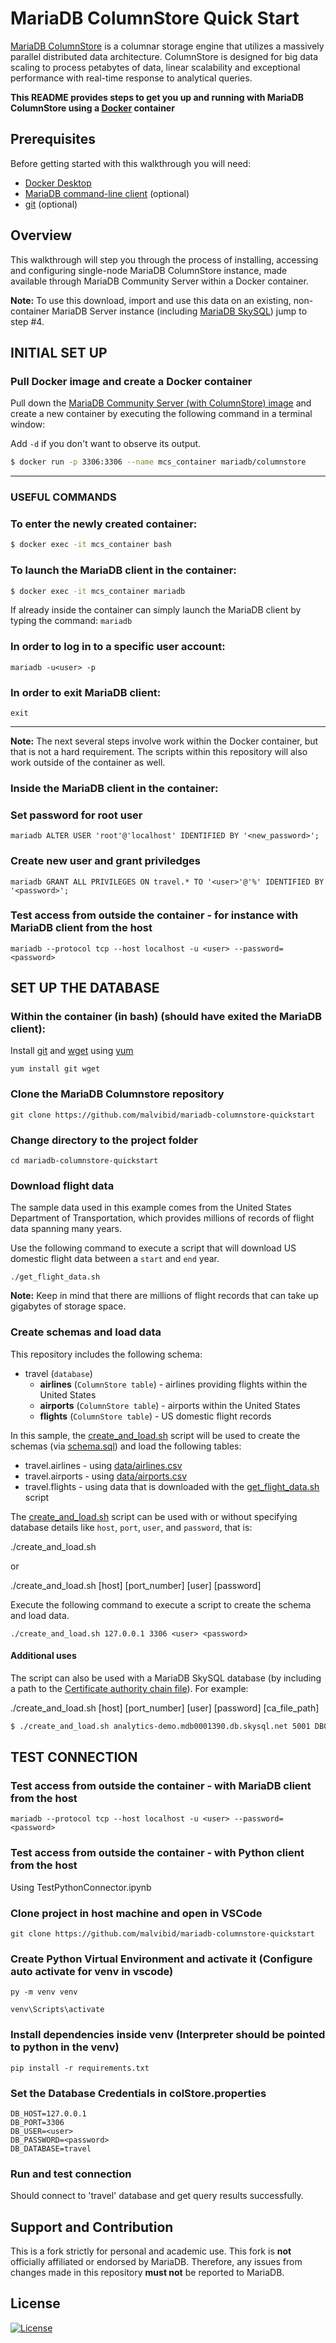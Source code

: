 # MariaDB ColumnStore Quick Start

[MariaDB ColumnStore](https://mariadb.com/docs/features/mariadb-columnstore/) is a columnar storage engine that utilizes a massively parallel distributed data architecture. ColumnStore is designed for big data scaling to process petabytes of data, linear scalability and exceptional performance with real-time response to analytical queries.

**This README provides steps to get you up and running with MariaDB ColumnStore using a [Docker](https://www.docker.com/) container**

## Prerequisites

Before getting started with this walkthrough you will need:

-   [Docker Desktop](https://www.docker.com/get-started)
-   [MariaDB command-line client](https://mariadb.com/products/skysql/docs/connect/clients/mariadb-client/) (optional)
-   [git](https://git-scm.com/) (optional)

## Overview

This walkthrough will step you through the process of installing, accessing and configuring single-node MariaDB ColumnStore instance, made available through MariaDB Community Server within a Docker container.

**Note:** To use this download, import and use this data on an existing, non-container MariaDB Server instance (including [MariaDB SkySQL](https://mariadb.com/skyview)) jump to step #4.

## INITIAL SET UP

### Pull Docker image and create a Docker container

Pull down the [MariaDB Community Server (with ColumnStore) image](https://hub.docker.com/r/mariadb/columnstore) and create a new container by executing the following command in a terminal window:

Add `-d` if you don't want to observe its output.

```bash
$ docker run -p 3306:3306 --name mcs_container mariadb/columnstore
```

---

### USEFUL COMMANDS

### To enter the newly created container:

```bash
$ docker exec -it mcs_container bash
```

### To launch the MariaDB client in the container:

```bash
$ docker exec -it mcs_container mariadb
```

If already inside the container can simply launch the MariaDB client by typing the command: `mariadb`

### In order to log in to a specific user account:

```
mariadb -u<user> -p
```

### In order to exit MariaDB client:

```
exit
```

---

**Note:** The next several steps involve work within the Docker container, but that is not a hard requirement. The scripts within this repository will also work outside of the container as well.

### **Inside the MariaDB client in the container:**

### Set password for root user

```
mariadb ALTER USER 'root'@'localhost' IDENTIFIED BY '<new_password>';
```

### Create new user and grant priviledges

```
mariadb GRANT ALL PRIVILEGES ON travel.* TO '<user>'@'%' IDENTIFIED BY '<password>';
```

### Test access from outside the container - for instance with MariaDB client from the host

```
mariadb --protocol tcp --host localhost -u <user> --password=<password>
```

## SET UP THE DATABASE

### **Within the container (in bash) (should have exited the MariaDB client):**

Install [git](https://git-scm.com/) and [wget](https://www.gnu.org/software/wget/) using [yum](http://yum.baseurl.org/)

```
yum install git wget
```

### Clone the MariaDB Columnstore repository

```
git clone https://github.com/malvibid/mariadb-columnstore-quickstart
```

### Change directory to the project folder

```
cd mariadb-columnstore-quickstart
```

### Download flight data

The sample data used in this example comes from the United States Department of Transportation, which provides millions of records of flight data spanning many years.

Use the following command to execute a script that will download US domestic flight data between a `start` and `end` year.

```
./get_flight_data.sh
```

**Note:** Keep in mind that there are millions of flight records that can take up gigabytes of storage space.

### Create schemas and load data

This repository includes the following schema:

-   travel (`database`)
    -   **airlines** (`ColumnStore table`) - airlines providing flights within the United States
    -   **airports** (`ColumnStore table`) - airports within the United States
    -   **flights** (`ColumnStore table`) - US domestic flight records

In this sample, the [create_and_load.sh](create_and_load.sh) script will be used to create the schemas (via [schema.sql](schema.sql)) and load the following tables:

-   travel.airlines - using [data/airlines.csv](data/airlines.csv)
-   travel.airports - using [data/airports.csv](data/airports.csv)
-   travel.flights - using data that is downloaded with the [get_flight_data.sh](get_flight_data.sh) script

The [create_and_load.sh](create_and_load.sh) script can be used with or without specifying database details like `host`, `port`, `user`, and `password`, that is:

./create_and_load.sh

or

./create_and_load.sh [host] [port_number] [user] [password]

Execute the following command to execute a script to create the schema and load data.

```
./create_and_load.sh 127.0.0.1 3306 <user> <password>
```

#### **Additional uses**

The script can also be used with a MariaDB SkySQL database (by including a path to the [Certificate authority chain file](https://mariadb.com/products/skysql/docs/instructions/connecting/)). For example:

./create_and_load.sh [host] [port_number] [user] [password] [ca_file_path]

```bash
$ ./create_and_load.sh analytics-demo.mdb0001390.db.skysql.net 5001 DB00003799 Password123 skysql_chain.pem
```

## TEST CONNECTION

### **Test access from outside the container - with MariaDB client from the host**

```
mariadb --protocol tcp --host localhost -u <user> --password=<password>
```

### **Test access from outside the container - with Python client from the host**

Using TestPythonConnector.ipynb

### Clone project in host machine and open in VSCode

```
git clone https://github.com/malvibid/mariadb-columnstore-quickstart
```

### Create Python Virtual Environment and activate it (Configure auto activate for venv in vscode)

```
py -m venv venv

venv\Scripts\activate
```

### Install dependencies inside venv (Interpreter should be pointed to python in the venv)

```
pip install -r requirements.txt
```

### Set the Database Credentials in colStore.properties

```
DB_HOST=127.0.0.1
DB_PORT=3306
DB_USER=<user>
DB_PASSWORD=<password>
DB_DATABASE=travel
```

### Run and test connection

Should connect to 'travel' database and get query results successfully.

## Support and Contribution <a name="support-contribution"></a>

This is a fork strictly for personal and academic use. This fork is **not** officially affiliated or endorsed by MariaDB. Therefore, any issues from changes made in this repository **must not** be reported to MariaDB.

## License <a name="license"></a>

[![License](https://img.shields.io/badge/License-MIT-blue.svg?style=plastic)](https://opensource.org/licenses/MIT)
